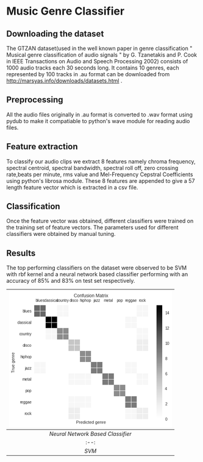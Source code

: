 # Music Genre Classifier

## Downloading the dataset

The GTZAN dataset(used in the well known paper in genre classification " Musical genre classification of audio signals " by G. Tzanetakis and P. Cook in IEEE Transactions on Audio and Speech Processing 2002) consists of 1000 audio tracks each 30 seconds long. It contains 10 genres, each represented by 100 tracks in .au format can be downloaded from http://marsyas.info/downloads/datasets.html .

## Preprocessing

All the audio files originally in .au format is converted to .wav format using pydub to make it compatiable to python's wave module for reading audio files.

## Feature extraction

To classify our audio clips we extract 8 features namely chroma frequency, spectral centroid, spectral bandwidth, spectral roll off, zero crossing rate,beats per minute, rms value and Mel-Frequency Cepstral Coefficients using python's librosa module. These 8 features are appended to give a 57 length feature vector which is extracted in a csv file.

## Classification

Once the feature vector was obtained, different classifiers were trained on the training set of feature vectors. The parameters used for different classifiers were obtained by manual tuning.

## Results

The top performing classifiers on the dataset were observed to be SVM with rbf kernel and a neural network based classifier performing with an accuracy of 85% and 83% on test set respectively.

| ![nn_cm.png](https://github.com/ezio69/Music-Genre-Classifier/blob/master/neural_network_cm.png) | 
|:--:| 
| *Neural Network Based Classifier* |                             | ![svm_cm.png](https://github.com/ezio69/Music-Genre-Classifier/blob/master/svm_cm.png) | 
|:--:| 
| *SVM* |
